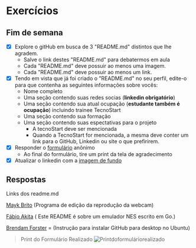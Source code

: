 # Exercícios

## Fim de semana

- [x] Explore o gitHub em busca de 3 "README.md" distintos que lhe agradem.
   - Salve o link destes "README.md" para debatermos em aula
   - Cada "README.md" deve possuir ao menos uma imagem.
   - Cada "README.md" deve possuir ao menos um link.
- [x] Tendo em vista que já foi criado o "README.md" no seu perfil, edite-o para que contenha as seguintes informações sobre vocês:
   - Nome completo
   - Uma seção contendo suas redes socias (**linkedin obrigatório**)
   - Uma seção contendo sua atual ocupação (**estudante também é ocupação**) incluindo trainee TecnoStart
   - Uma seção contendo sua formação
   - Uma seção contendo suas espectativas para o projeto 
      - A tecnoStart deve ser mencionada
      - Quando a TecnoStart for mencionada, a mesma deve conter um link para o GitHub, Linkedin ou site o que prefirirem.
- [x] Responder o [formulário](https://forms.gle/BKAxy65eVQFeFAHQ6) anônimo
    - Ao final do formulário, tire um print da tela de agradecimento
- [x] Atualizar o linkedin com a [imagem de fundo](https://raw.githubusercontent.com/tecno-start/react-02-alunos/main/00_INTRO/aula-01/ImgFundoLinkedin.jpeg?token=AOXMT563HEYG54Y4N7YJFI3A36LOA)

## Respostas

Links dos readme.md

[Mayk Brito](https://github.com/maykbrito/mini-video-me)  (Programa de edição da reprodução da webcam)

[Fábio Akita](https://github.com/akitaonrails/nes)  ( Este README é sobre um emulador NES escrito em Go.)       

[Brendam Forster](https://github.com/shiftkey/desktop) =  (Instrução para instalar GitHub para desktop no Ubuntu)

> Print do Formulário Realizado
![Printdoformuláriorealizado](https://github.com/PedroCastilhos/react-02-alunos/blob/main/EXERCICIOS/Ex%201/formulario.png) 
